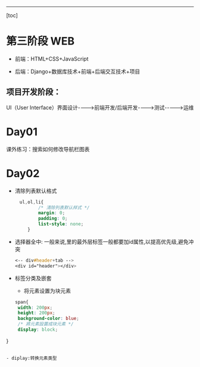 ---
[toc]


# 第三阶段 WEB

- 前端：HTML+CSS+JavaScript    

- 后端：Django+数据库技术+前端+后端交互技术+项目  



## 项目开发阶段：
UI（User Interface）界面设计---->前端开发/后端开发---->测试----->运维



# Day01
课外练习：搜索如何修改导航栏图表

# Day02
- 清除列表默认格式
```css
     ul,ol,li{
            /* 清除列表默认样式 */
            margin: 0;
            padding: 0;
            list-style: none;
        }
```

- 选择器全中:
	一般来说,<body>里的最外层标签一般都要加id属性,以提高优先级,避免冲突
	
	```css
	<-- div#header+tab -->
	<div id="header"></div>
	```
	
- 标签分类及嵌套
   - 将元素设置为块元素
   ```css
   span{
    width: 200px;
    height: 200px;
    background-color: blue;
    /* 將元素設置成块元素 */
    display: block;
}
   ```
   
   - diplay:转换元素类型
